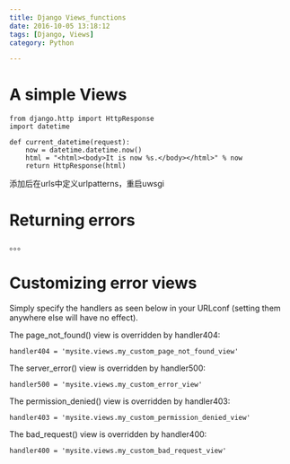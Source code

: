 ```yaml
---
title: Django Views_functions
date: 2016-10-05 13:18:12
tags: [Django, Views]
category: Python

---
```



# A simple Views

    from django.http import HttpResponse
    import datetime

    def current_datetime(request):
        now = datetime.datetime.now()
        html = "<html><body>It is now %s.</body></html>" % now
        return HttpResponse(html)


添加后在urls中定义urlpatterns，重启uwsgi

<!--more-->

# Returning errors
。。。

# Customizing error views

Simply specify the handlers as seen below in your URLconf (setting them anywhere else will have no effect).

The page_not_found() view is overridden by handler404:

    handler404 = 'mysite.views.my_custom_page_not_found_view'
The server_error() view is overridden by handler500:

    handler500 = 'mysite.views.my_custom_error_view'
The permission_denied() view is overridden by handler403:

    handler403 = 'mysite.views.my_custom_permission_denied_view'
The bad_request() view is overridden by handler400:

    handler400 = 'mysite.views.my_custom_bad_request_view'
